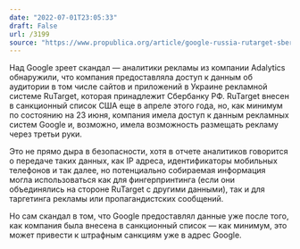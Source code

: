 ```yaml
---
date: "2022-07-01T23:05:33"
draft: False
url: /3199
source: "https://www.propublica.org/article/google-russia-rutarget-sberbank-sanctions-ukraine"
---
```


Над Google зреет скандал — аналитики рекламы из компании Adalytics обнаружили, что компания предоставляла доступ к данным об аудитории в том числе сайтов и приложений в Украине рекламной системе RuTarget, которая принадлежит Сбербанку РФ. RuTarget внесен в санкционный список США еще в апреле этого года, но, как минимум по состоянию на 23 июня, компания имела доступ к данным рекламных систем Google и, возможно, имела возможность размещать рекламу через третьи руки.

Это не прямо дыра в безопасности, хотя в отчете аналитиков говорится о передаче таких данных, как IP адреса, идентификаторы мобильных телефонов и так далее, но потенциально собираемая информация могла использоваться как для фингерпринтинга (если они объединялись на стороне RuTarget с другими данными), так и для таргетинга рекламы или пропагандистских сообщений.

Но сам скандал в том, что Google предоставлял данные уже после того, как компания была внесена в санкционный список — как минимум, это может привести к штрафным санкциям уже в адрес Google.
